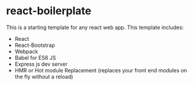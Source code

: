 # react-boilerplate

This is a starting template for any react web app. 
This template includes:
- React
- React-Bootstrap
- Webpack
- Babel for ES6 JS
- Express js dev server
- HMR or Hot module Replacement (replaces your front end modules on the fly without a reload)
